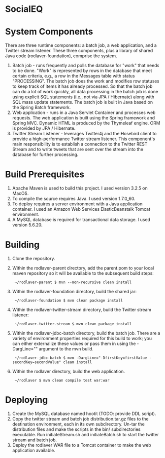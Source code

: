 # SocialEQ

# System Components

There are three runtime components: a batch job, a web application, and a Twitter stream listener. These three components, plus a library of shared Java code (rodlaver-foundation), comprise the system.

1. Batch job - runs frequently and polls the database for "work" that needs to be done. "Work" is represented by rows in the database that meet certain criteria, e.g., a row in the Messages table with status "PROCESSING". The batch job does the work and modifies row statuses to keep track of items it has already processed. So that the batch job can do a lot of work quickly, all data processing in the batch job is done using explicit SQL statements (i.e., not via JPA / Hibernate) along with SQL mass update statements. The batch job is built in Java based on the Spring Batch framework. 
2. Web application - runs in a Java Servlet Container and processes web requests. The web application is built using the Spring framework and Spring MVC. Dynamic HTML is produced by the Thymeleaf engine. ORM is provided by JPA / Hibernate.
3. Twitter Stream Listener - leverages Twitter4j and the Hosebird client to provide a high-performance Twitter stream listener. This component's main responsibility is to establish a connection to the Twitter REST Stream and to write tweets that are sent over the stream into the database for further processing.

# Build Prerequisites

1. Apache Maven is used to build this project. I used version 3.2.5 on MacOS.
2. To compile the source requires Java. I used version 1.7.0_60.
3. To deploy requires a server environment with a Java application container. I used an Amazon Web Services ElasticBeanstalk Tomcat environment.
4. A MySQL database is required for transactional data storage. I used version 5.6.20.


# Building

1. Clone the repository.
2. Within the rodlaver-parent directory, add the parent.pom to your local maven repository so it will be available to the subsequent build steps:

        ~/rodlaver-parent $ mvn --non-recursive clean install

3. Within the rodlaver-foundation directory, build the shared jar:

        ~/rodlaver-foundation $ mvn clean package install

4. Within the rodlaver-twitter-stream directory, build the Twitter stream listener:

        ~/rodlaver-twitter-stream $ mvn clean package install

5. Within the rodlaver-jdbc-batch directory, build the batch job. There are a variety of environment properties required for this build to work; you can either externalize these values or pass them in using the -DargLine="" argument to the mvn build.

        ~/rodlaver-jdbc-batch $ mvn -DargLine="-DfirstKey=firstValue -secondKey=secondValue" clean install 

6. Within the rodlaver directory, build the web application.

        ~/rodlaver $ mvn clean compile test war:war

# Deploying

1. Create the MySQL database named hootit (TODO: provide DDL script).
2. Copy the twitter stream and batch job distribution.tar.gz files to the destination environment, each in its own subdirectory. Un-tar the distribution files and make the scripts in the bin/ subdirectories executable. Run initiateStream.sh and initiateBatch.sh to start the twitter stream and batch job.
3. Deploy the rodlaver WAR file to a Tomcat container to make the web application available.
